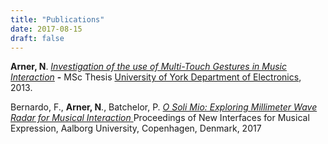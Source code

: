 ```yaml
---
title: "Publications"
date: 2017-08-15
draft: false
---
```



**Arner, N**. [*Investigation of the use of Multi-Touch Gestures in Music Interaction*](http://etheses.whiterose.ac.uk/5312/) **-** MSc Thesis [University of York Department of Electronics](https://www.york.ac.uk/electronics/), 2013.

Bernardo, F., **Arner, N**., Batchelor, P.  [*O Soli Mio: Exploring Millimeter Wave Radar for Musical Interaction* ](http://homes.create.aau.dk/dano/nime17/papers/0054/index.html) Proceedings of New Interfaces for Musical Expression, Aalborg University, Copenhagen, Denmark, 2017
